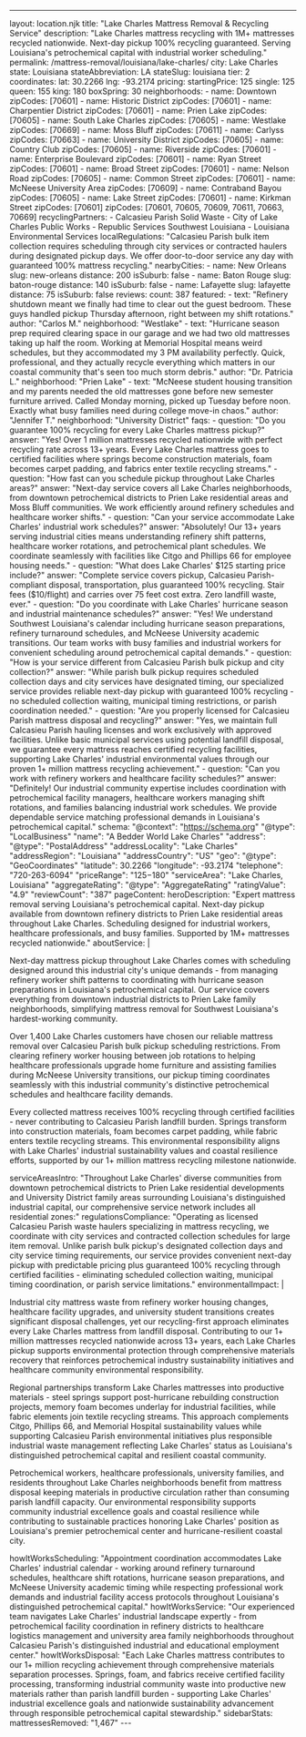 ---
layout: location.njk
title: "Lake Charles Mattress Removal & Recycling Service"
description: "Lake Charles mattress recycling with 1M+ mattresses recycled nationwide. Next-day pickup 100% recycling guaranteed. Serving Louisiana's petrochemical capital with industrial worker scheduling."
permalink: /mattress-removal/louisiana/lake-charles/
city: Lake Charles state: Louisiana stateAbbreviation: LA stateSlug: louisiana tier: 2 coordinates: lat: 30.2266 lng: -93.2174 pricing: startingPrice: 125 single: 125 queen: 155 king: 180 boxSpring: 30 neighborhoods: - name: Downtown zipCodes: [70601] - name: Historic District zipCodes: [70601] - name: Charpentier District zipCodes: [70601] - name: Prien Lake zipCodes: [70605] - name: South Lake Charles zipCodes: [70605] - name: Westlake zipCodes: [70669] - name: Moss Bluff zipCodes: [70611] - name: Carlyss zipCodes: [70663] - name: University District zipCodes: [70605] - name: Country Club zipCodes: [70605] - name: Riverside zipCodes: [70601] - name: Enterprise Boulevard zipCodes: [70601] - name: Ryan Street zipCodes: [70601] - name: Broad Street zipCodes: [70601] - name: Nelson Road zipCodes: [70605] - name: Common Street zipCodes: [70601] - name: McNeese University Area zipCodes: [70609] - name: Contraband Bayou zipCodes: [70605] - name: Lake Street zipCodes: [70601] - name: Kirkman Street zipCodes: [70601] zipCodes: [70601, 70605, 70609, 70611, 70663, 70669] recyclingPartners: - Calcasieu Parish Solid Waste - City of Lake Charles Public Works - Republic Services Southwest Louisiana - Louisiana Environmental Services localRegulations: "Calcasieu Parish bulk item collection requires scheduling through city services or contracted haulers during designated pickup days. We offer door-to-door service any day with guaranteed 100% mattress recycling." nearbyCities: - name: New Orleans slug: new-orleans distance: 200 isSuburb: false - name: Baton Rouge slug: baton-rouge distance: 140 isSuburb: false - name: Lafayette slug: lafayette distance: 75 isSuburb: false reviews: count: 387 featured: - text: "Refinery shutdown meant we finally had time to clear out the guest bedroom. These guys handled pickup Thursday afternoon, right between my shift rotations." author: "Carlos M." neighborhood: "Westlake" - text: "Hurricane season prep required clearing space in our garage and we had two old mattresses taking up half the room. Working at Memorial Hospital means weird schedules, but they accommodated my 3 PM availability perfectly. Quick, professional, and they actually recycle everything which matters in our coastal community that's seen too much storm debris." author: "Dr. Patricia L." neighborhood: "Prien Lake" - text: "McNeese student housing transition and my parents needed the old mattresses gone before new semester furniture arrived. Called Monday morning, picked up Tuesday before noon. Exactly what busy families need during college move-in chaos." author: "Jennifer T." neighborhood: "University District" faqs: - question: "Do you guarantee 100% recycling for every Lake Charles mattress pickup?" answer: "Yes! Over 1 million mattresses recycled nationwide with perfect recycling rate across 13+ years. Every Lake Charles mattress goes to certified facilities where springs become construction materials, foam becomes carpet padding, and fabrics enter textile recycling streams." - question: "How fast can you schedule pickup throughout Lake Charles areas?" answer: "Next-day service covers all Lake Charles neighborhoods, from downtown petrochemical districts to Prien Lake residential areas and Moss Bluff communities. We work efficiently around refinery schedules and healthcare worker shifts." - question: "Can your service accommodate Lake Charles' industrial work schedules?" answer: "Absolutely! Our 13+ years serving industrial cities means understanding refinery shift patterns, healthcare worker rotations, and petrochemical plant schedules. We coordinate seamlessly with facilities like Citgo and Phillips 66 for employee housing needs." - question: "What does Lake Charles' $125 starting price include?" answer: "Complete service covers pickup, Calcasieu Parish-compliant disposal, transportation, plus guaranteed 100% recycling. Stair fees ($10/flight) and carries over 75 feet cost extra. Zero landfill waste, ever." - question: "Do you coordinate with Lake Charles' hurricane season and industrial maintenance schedules?" answer: "Yes! We understand Southwest Louisiana's calendar including hurricane season preparations, refinery turnaround schedules, and McNeese University academic transitions. Our team works with busy families and industrial workers for convenient scheduling around petrochemical capital demands." - question: "How is your service different from Calcasieu Parish bulk pickup and city collection?" answer: "While parish bulk pickup requires scheduled collection days and city services have designated timing, our specialized service provides reliable next-day pickup with guaranteed 100% recycling - no scheduled collection waiting, municipal timing restrictions, or parish coordination needed." - question: "Are you properly licensed for Calcasieu Parish mattress disposal and recycling?" answer: "Yes, we maintain full Calcasieu Parish hauling licenses and work exclusively with approved facilities. Unlike basic municipal services using potential landfill disposal, we guarantee every mattress reaches certified recycling facilities, supporting Lake Charles' industrial environmental values through our proven 1+ million mattress recycling achievement." - question: "Can you work with refinery workers and healthcare facility schedules?" answer: "Definitely! Our industrial community expertise includes coordination with petrochemical facility managers, healthcare workers managing shift rotations, and families balancing industrial work schedules. We provide dependable service matching professional demands in Louisiana's petrochemical capital." schema: "@context": "https://schema.org" "@type": "LocalBusiness" "name": "A Bedder World Lake Charles" "address": "@type": "PostalAddress" "addressLocality": "Lake Charles" "addressRegion": "Louisiana" "addressCountry": "US" "geo": "@type": "GeoCoordinates" "latitude": 30.2266 "longitude": -93.2174 "telephone": "720-263-6094" "priceRange": "$125-$180" "serviceArea": "Lake Charles, Louisiana" "aggregateRating": "@type": "AggregateRating" "ratingValue": "4.9" "reviewCount": "387" pageContent: heroDescription: "Expert mattress removal serving Louisiana's petrochemical capital. Next-day pickup available from downtown refinery districts to Prien Lake residential areas throughout Lake Charles. Scheduling designed for industrial workers, healthcare professionals, and busy families. Supported by 1M+ mattresses recycled nationwide." aboutService: | <p>Next-day mattress pickup throughout Lake Charles comes with scheduling designed around this industrial city's unique demands - from managing refinery worker shift patterns to coordinating with hurricane season preparations in Louisiana's petrochemical capital. Our service covers everything from downtown industrial districts to Prien Lake family neighborhoods, simplifying mattress removal for Southwest Louisiana's hardest-working community.</p> <p>Over 1,400 Lake Charles customers have chosen our reliable mattress removal over Calcasieu Parish bulk pickup scheduling restrictions. From clearing refinery worker housing between job rotations to helping healthcare professionals upgrade home furniture and assisting families during McNeese University transitions, our pickup timing coordinates seamlessly with this industrial community's distinctive petrochemical schedules and healthcare facility demands.</p> <p>Every collected mattress receives 100% recycling through certified facilities - never contributing to Calcasieu Parish landfill burden. Springs transform into construction materials, foam becomes carpet padding, while fabric enters textile recycling streams. This environmental responsibility aligns with Lake Charles' industrial sustainability values and coastal resilience efforts, supported by our 1+ million mattress recycling milestone nationwide.</p> serviceAreasIntro: "Throughout Lake Charles' diverse communities from downtown petrochemical districts to Prien Lake residential developments and University District family areas surrounding Louisiana's distinguished industrial capital, our comprehensive service network includes all residential zones:" regulationsCompliance: "Operating as licensed Calcasieu Parish waste haulers specializing in mattress recycling, we coordinate with city services and contracted collection schedules for large item removal. Unlike parish bulk pickup's designated collection days and city service timing requirements, our service provides convenient next-day pickup with predictable pricing plus guaranteed 100% recycling through certified facilities - eliminating scheduled collection waiting, municipal timing coordination, or parish service limitations." environmentalImpact: | <p>Industrial city mattress waste from refinery worker housing changes, healthcare facility upgrades, and university student transitions creates significant disposal challenges, yet our recycling-first approach eliminates every Lake Charles mattress from landfill disposal. Contributing to our 1+ million mattresses recycled nationwide across 13+ years, each Lake Charles pickup supports environmental protection through comprehensive materials recovery that reinforces petrochemical industry sustainability initiatives and healthcare community environmental responsibility.</p> <p>Regional partnerships transform Lake Charles mattresses into productive materials - steel springs support post-hurricane rebuilding construction projects, memory foam becomes underlay for industrial facilities, while fabric elements join textile recycling streams. This approach complements Citgo, Phillips 66, and Memorial Hospital sustainability values while supporting Calcasieu Parish environmental initiatives plus responsible industrial waste management reflecting Lake Charles' status as Louisiana's distinguished petrochemical capital and resilient coastal community.</p> <p>Petrochemical workers, healthcare professionals, university families, and residents throughout Lake Charles neighborhoods benefit from mattress disposal keeping materials in productive circulation rather than consuming parish landfill capacity. Our environmental responsibility supports community industrial excellence goals and coastal resilience while contributing to sustainable practices honoring Lake Charles' position as Louisiana's premier petrochemical center and hurricane-resilient coastal city.</p> howItWorksScheduling: "Appointment coordination accommodates Lake Charles' industrial calendar - working around refinery turnaround schedules, healthcare shift rotations, hurricane season preparations, and McNeese University academic timing while respecting professional work demands and industrial facility access protocols throughout Louisiana's distinguished petrochemical capital." howItWorksService: "Our experienced team navigates Lake Charles' industrial landscape expertly - from petrochemical facility coordination in refinery districts to healthcare logistics management and university area family neighborhoods throughout Calcasieu Parish's distinguished industrial and educational employment center." howItWorksDisposal: "Each Lake Charles mattress contributes to our 1+ million recycling achievement through comprehensive materials separation processes. Springs, foam, and fabrics receive certified facility processing, transforming industrial community waste into productive new materials rather than parish landfill burden - supporting Lake Charles' industrial excellence goals and nationwide sustainability advancement through responsible petrochemical capital stewardship." sidebarStats: mattressesRemoved: "1,467" ---